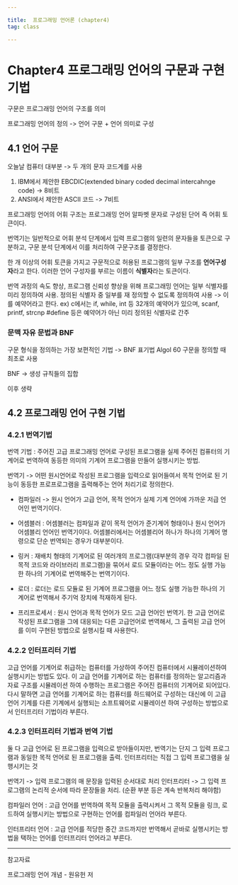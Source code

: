 ```yaml
---

title:  프로그래밍 언어론 (chapter4)
tag: class 

---
```


# Chapter4 프로그래밍 언어의 구문과 구현 기법

구문은 프로그래밍 언어의 구조를 의미

프로그래밍 언어의 정의 -> 언어 구문 + 언어 의미로 구성

## 4.1 언어 구문

오늘날 컴퓨터 대부분 -> 두 개의 문자 코드계를 사용
1. IBM에서 제안한 EBCDIC(extended binary coded decimal intercahnge code) -> 8비트
2. ANSI에서 제안한 ASCII 코드 -> 7비트

프로그래밍 언어의 어휘 구조는 프로그래밍 언어 알파벳 문자로 구성된 단어 즉 어휘 토큰이다.

번역기는 일반적으로 어휘 분석 단계에서 입력 프로그램의 일련의 문자들을 토큰으로 구분하고, 구문 분석 단계에서 이를 처리하여 구문구조를 결정한다.

한 개 이상의 어휘 토큰을 가지고 구문적으로 허용된 프로그램의 일부 구조를 **언어구성자**라고 한다. 이러한 언어 구성자를 부르는 이름이 **식별자**라는 토큰이다.

번역 과정의 속도 향상, 프로그램 신뢰성 향상을 위해 프로그래밍 언어는 일부 식별자를 미리 정의하여 사용. 
정의된 식별자 중 일부를 재 정의할 수 없도록 정의하여 사용 -> 이를 예약어라고 한다. 
ex) c에서는 if, while, int 등 32개의 예약어가 있으며, scanf, printf, strcnp #define 등은 예약어가 아닌 미리 정의된 식별자로 간주

### 문맥 자유 문법과 BNF
구문 형식을 정의하는 가장 보편적인 기법 -> BNF 표기법
Algol 60 구문을 정의할 때 최초로 사용

BNF -> 생성 규칙들의 집합

이후 생략 

## 4.2 프로그래밍 언어 구현 기법

### 4.2.1 번역기법

번역 기법 : 주어진 고급 프로그래밍 언어로 구성된 프로그램을 실제 주어진 컴퓨터의 기계어로 번역하여 동등한 의미의 기계어 프로그램을 만들어 실행시키는 방법. 

번역기 -> 어떤 원시언어로 작성된 프로그램을 입력으로 읽어들여서 목적 언어로 된 기능이 동등한 프로프로그램을 출력해주는 언어 처리기로 정의한다.

*	 컴파일러 -> 원시 언어가 고급 언어, 목적 언어가 실제 기계 언어에 가까운 저급 언어인 번역기이다. 

*	 어셈블러 : 어셈블러는 컴파일과 같이 목적 언어가 준기계어 형태이나 원시 언어가 어셈블리 언어인 번역기이다. 어셈블러에서는 어셈블리어 하나가 하나의 기계어 명령으로 단순 번역되는 경우가 대부분이다.

*	 링커 : 재배치 형태의 기계어로 된 여러개의 프로그램(대부분의 경우 각각 컴파일 된 목적 코드와 라이브러리 프로그램)을 묶어서 로드 모듈이라는 어느 정도 실행 가능한 하나의 기계어로 번역해주는 번역기이다.

*	로더 : 로더는 로드 모듈로 된 기계어 프로그램을 어느 정도 실행 가능한 하나의 기계어로 번역해서 주기억 장치에 적재하게 된다.

*	프리프로세서 : 원시 언어과 목적 언어가 모드 고급 언어인 번역기. 한 고급 언어로 작성된 프로그램을 그에 대응되는 다른 고급언어로 번역해서, 그 출력된 고급 언어를 이미 구현된 방법으로 실행시킬 때 사용한다.

### 4.2.2 인터프리터 기법

고급 언어를 기계어로 취급하는 컴퓨터를 가상하여 주어진 컴퓨터에서 시뮬레이션하여 실행시키는 방법도 있다. 이 고급 언어를 기계어로 하는 컴퓨터를 정의하는 알고리즘과 자료 구조를 시뮬레이션 하여 수행하는 프로그램은 주어진 컴퓨터의 기계어로 되어있다. 다시 말하면 고급 언어를 기계어로 하는 컴퓨터를 하드웨어로 구성하는 대신에 이 고급 언어 기계를 다른 기계에서 실행되는 소프트웨어로 시뮬레이션 하여 구성하는 방법으로서 인터프리터 기법이라 부른다.

### 4.2.3 인터프리터 기법과 번역 기법

둘 다 고급 언어로 된 프로그램을 입력으로 받아들이지만,
번역기는 단지 그 입력 프로그램과 동일한 목적 언어로 된 프로그램을 출력.
인터프리터는 직접 그 입력 프로그램을 실행시키는 것

번역기 -> 입력 프로그램의 매 문장을 입력된 순서대로 처리
인터프리터 -> 그 입력 프로그램의 논리적 순서에 따라 문장들을 처리. (순환 부분 등은 계속 반복처리 해야함)

컴파일러 언어 : 고급 언어를 번역하여 목적 모듈을 출력시켜서 그 목적 모듈을 링크, 로드하여 실행시키는 방법으로 구현하는 언어를 컴파일러 언어라 부른다.

인터프리터 언어 : 고급 언어를 적당한 중간 코드까지만 번역해서 곧바로 실행시키는 방법을 택하는 언어를 인터프리터 언어라고 부른다.






--------

참고자료

프로그래밍 언어 개념 - 원유헌 저

